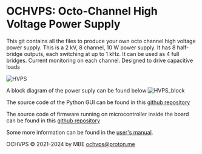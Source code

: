 # OCHVPS: Octo-Channel High Voltage Power Supply

This git contains all the files to produce your own octo channel high voltage power supply. This is a 2 kV, 8 channel, 10 W power supply. It has 8 half-bridge outputs, each switching at up to 1 kHz. It can be used as 4 full bridges. Current monitoring on each channel. Designed to drive capacitive loads

![HVPS](https://github.com/user-attachments/assets/e8a07ade-94b3-492f-ada1-7293d4fda2d5)

A block diagram of the power suply can be found below
![HVPS_block](https://github.com/user-attachments/assets/c46455e4-3e97-492b-b3e9-cd6c03f110b1)

The source code of the Python GUI can be found in this [github repository](https://github.com/martijnschouten/OCHVPS_SW)

The source code of firmware running on microcontroller inside the board can be found in this [github repository](https://github.com/martijnschouten/OCHVPS_FW)

Some more information can be found in the [user's manual](https://github.com/martijnschouten/OCHVPS/blob/v1.0/1_DOC/OCHVPS_V1.0_User_Manual.pdf).

OCHVPS © 2021-2024 by MBE <ochvps@proton.me>
